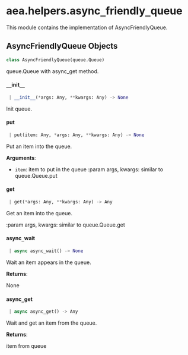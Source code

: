 <a name="aea.helpers.async_friendly_queue"></a>
# aea.helpers.async`_`friendly`_`queue

This module contains the implementation of AsyncFriendlyQueue.

<a name="aea.helpers.async_friendly_queue.AsyncFriendlyQueue"></a>
## AsyncFriendlyQueue Objects

```python
class AsyncFriendlyQueue(queue.Queue)
```

queue.Queue with async_get method.

<a name="aea.helpers.async_friendly_queue.AsyncFriendlyQueue.__init__"></a>
#### `__`init`__`

```python
 | __init__(*args: Any, **kwargs: Any) -> None
```

Init queue.

<a name="aea.helpers.async_friendly_queue.AsyncFriendlyQueue.put"></a>
#### put

```python
 | put(item: Any, *args: Any, **kwargs: Any) -> None
```

Put an item into the queue.

**Arguments**:

- `item`: item to put in the queue
:param args, kwargs: similar to queue.Queue.put

<a name="aea.helpers.async_friendly_queue.AsyncFriendlyQueue.get"></a>
#### get

```python
 | get(*args: Any, **kwargs: Any) -> Any
```

Get an item into the queue.

:param args, kwargs: similar to queue.Queue.get

<a name="aea.helpers.async_friendly_queue.AsyncFriendlyQueue.async_wait"></a>
#### async`_`wait

```python
 | async async_wait() -> None
```

Wait an item appears in the queue.

**Returns**:

None

<a name="aea.helpers.async_friendly_queue.AsyncFriendlyQueue.async_get"></a>
#### async`_`get

```python
 | async async_get() -> Any
```

Wait and get an item from the queue.

**Returns**:

item from queue

